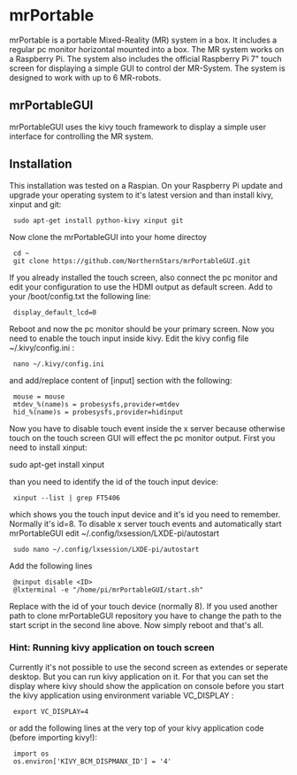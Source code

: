 # mrPortable
mrPortable is a portable Mixed-Reality (MR) system in a box. It includes a regular pc monitor horizontal mounted into a box.
The MR system works on a Raspberry Pi. The system also includes the official Raspberry Pi 7" touch screen for displaying a simple GUI to control der MR-System.
The system is designed to work with up to 6 MR-robots.

## mrPortableGUI
mrPortableGUI uses the kivy touch framework to display a simple user interface for controlling the MR system.

## Installation
This installation was tested on a Raspian.
On your Raspberry Pi update and upgrade your operating system to it's latest version and than install kivy, xinput and git:

     sudo apt-get install python-kivy xinput git

Now clone the mrPortableGUI into your home directoy

     cd ~
     git clone https://github.com/NorthernStars/mrPortableGUI.git

If you already installed the touch screen, also connect the pc monitor and edit your configuration to use the HDMI output as default screen.
Add to your /boot/config.txt the following line:

     display_default_lcd=0

Reboot and now the pc monitor should be your primary screen.
Now you need to enable the touch input inside kivy.
Edit the kivy config file ~/.kivy/config.ini :

     nano ~/.kivy/config.ini

and add/replace content of [input] section with the following:

     mouse = mouse
     mtdev_%(name)s = probesysfs,provider=mtdev
     hid_%(name)s = probesysfs,provider=hidinput

Now you have to disable touch event inside the x server because otherwise touch on the touch screen GUI will effect the pc monitor output.
First you need to install xinput:

   sudo apt-get install xinput

than you need to identify the id of the touch input device:

     xinput --list | grep FT5406

which shows you the touch input device and it's id you need to remember. Normally it's id=8.
To disable x server touch events and automatically start mrPortableGUI edit ~/.config/lxsession/LXDE-pi/autostart

     sudo nano ~/.config/lxsession/LXDE-pi/autostart

Add the following lines

     @xinput disable <ID>
     @lxterminal -e "/home/pi/mrPortableGUI/start.sh"

Replace <ID> with the id of your touch device (normally 8). If you used another path to clone mrPortableGUI repository you have to change the path to the start script in the second line above.
Now simply reboot and that's all.


### Hint: Running kivy application on touch screen
Currently it's not possible to use the second screen as extendes or seperate desktop. But you can run kivy application on it.
For that you can set the display where kivy should show the application on console before you start the kivy application using environment variable VC_DISPLAY :

     export VC_DISPLAY=4

or add the following lines at the very top of your kivy application code (before importing kivy!):

     import os
     os.environ['KIVY_BCM_DISPMANX_ID'] = '4'

